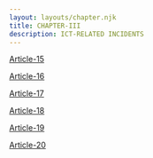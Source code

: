 ```yaml
---
layout: layouts/chapter.njk
title: CHAPTER-III
description: ICT-RELATED INCIDENTS 
---
```



<a href=Article-15>Article-15</a>


<a href=Article-16>Article-16</a>


<a href=Article-17>Article-17</a>


<a href=Article-18>Article-18</a>


<a href=Article-19>Article-19</a>


<a href=Article-20>Article-20</a>

